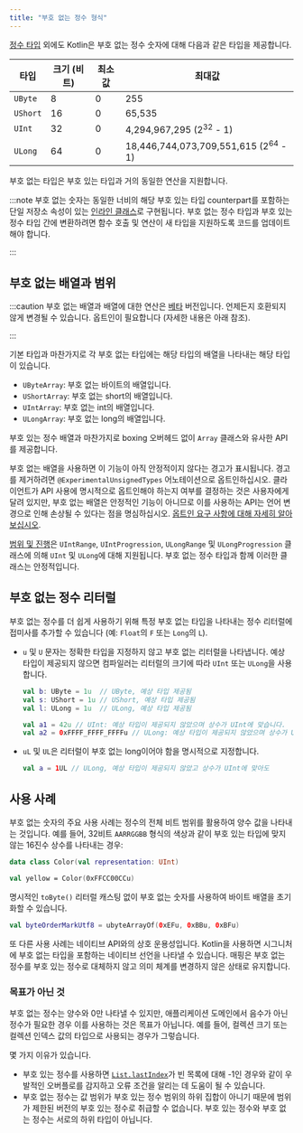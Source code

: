 ```yaml
---
title: "부호 없는 정수 형식"
---
```

[정수 타입](numbers#integer-types) 외에도 Kotlin은 부호 없는 정수 숫자에 대해 다음과 같은 타입을 제공합니다.

| 타입     | 크기 (비트) | 최소값 | 최대값                                       |
|----------|-------------|-----------|-------------------------------------------------|
| `UByte`  | 8           | 0         | 255                                             |
| `UShort` | 16          | 0         | 65,535                                          |
| `UInt`   | 32          | 0         | 4,294,967,295 (2<sup>32</sup> - 1)              |
| `ULong`  | 64          | 0         | 18,446,744,073,709,551,615 (2<sup>64</sup> - 1) |

부호 없는 타입은 부호 있는 타입과 거의 동일한 연산을 지원합니다.

:::note
부호 없는 숫자는 동일한 너비의 해당 부호 있는 타입 counterpart를 포함하는 단일 저장소 속성이 있는 [인라인 클래스](inline-classes)로 구현됩니다. 부호 없는 정수 타입과 부호 있는 정수 타입 간에 변환하려면 함수 호출 및 연산이 새 타입을 지원하도록 코드를 업데이트해야 합니다.

:::

## 부호 없는 배열과 범위

:::caution
부호 없는 배열과 배열에 대한 연산은 [베타](components-stability) 버전입니다. 언제든지 호환되지 않게 변경될 수 있습니다.
옵트인이 필요합니다 (자세한 내용은 아래 참조).

:::

기본 타입과 마찬가지로 각 부호 없는 타입에는 해당 타입의 배열을 나타내는 해당 타입이 있습니다.

* `UByteArray`: 부호 없는 바이트의 배열입니다.
* `UShortArray`: 부호 없는 short의 배열입니다.
* `UIntArray`: 부호 없는 int의 배열입니다.
* `ULongArray`: 부호 없는 long의 배열입니다.

부호 있는 정수 배열과 마찬가지로 boxing 오버헤드 없이 `Array` 클래스와 유사한 API를 제공합니다.

부호 없는 배열을 사용하면 이 기능이 아직 안정적이지 않다는 경고가 표시됩니다.
경고를 제거하려면 `@ExperimentalUnsignedTypes` 어노테이션으로 옵트인하십시오.
클라이언트가 API 사용에 명시적으로 옵트인해야 하는지 여부를 결정하는 것은 사용자에게 달려 있지만, 부호 없는 배열은 안정적인 기능이 아니므로 이를 사용하는 API는 언어 변경으로 인해 손상될 수 있다는 점을 명심하십시오.
[옵트인 요구 사항에 대해 자세히 알아보십시오](opt-in-requirements).

[범위 및 진행](ranges)은 `UIntRange`, `UIntProgression`, `ULongRange` 및 `ULongProgression` 클래스에 의해 `UInt` 및 `ULong`에 대해 지원됩니다. 부호 없는 정수 타입과 함께 이러한 클래스는 안정적입니다.

## 부호 없는 정수 리터럴

부호 없는 정수를 더 쉽게 사용하기 위해 특정 부호 없는 타입을 나타내는 정수 리터럴에 접미사를 추가할 수 있습니다 (예: `Float`의 `F` 또는 `Long`의 `L`).

* `u` 및 `U` 문자는 정확한 타입을 지정하지 않고 부호 없는 리터럴을 나타냅니다.
    예상 타입이 제공되지 않으면 컴파일러는 리터럴의 크기에 따라 `UInt` 또는 `ULong`을 사용합니다.

    ```kotlin
    val b: UByte = 1u  // UByte, 예상 타입 제공됨
    val s: UShort = 1u // UShort, 예상 타입 제공됨
    val l: ULong = 1u  // ULong, 예상 타입 제공됨
  
    val a1 = 42u // UInt: 예상 타입이 제공되지 않았으며 상수가 UInt에 맞습니다.
    val a2 = 0xFFFF_FFFF_FFFFu // ULong: 예상 타입이 제공되지 않았으며 상수가 UInt에 맞지 않습니다.
    ```

* `uL` 및 `UL`은 리터럴이 부호 없는 long이어야 함을 명시적으로 지정합니다.

    ```kotlin
    val a = 1UL // ULong, 예상 타입이 제공되지 않았고 상수가 UInt에 맞아도
    ```

## 사용 사례

부호 없는 숫자의 주요 사용 사례는 정수의 전체 비트 범위를 활용하여 양수 값을 나타내는 것입니다.
예를 들어, 32비트 `AARRGGBB` 형식의 색상과 같이 부호 있는 타입에 맞지 않는 16진수 상수를 나타내는 경우:

```kotlin
data class Color(val representation: UInt)

val yellow = Color(0xFFCC00CCu)
```

명시적인 `toByte()` 리터럴 캐스팅 없이 부호 없는 숫자를 사용하여 바이트 배열을 초기화할 수 있습니다.

```kotlin
val byteOrderMarkUtf8 = ubyteArrayOf(0xEFu, 0xBBu, 0xBFu)
```

또 다른 사용 사례는 네이티브 API와의 상호 운용성입니다. Kotlin을 사용하면 시그니처에 부호 없는 타입을 포함하는 네이티브 선언을 나타낼 수 있습니다. 매핑은 부호 없는 정수를 부호 있는 정수로 대체하지 않고 의미 체계를 변경하지 않은 상태로 유지합니다.

### 목표가 아닌 것

부호 없는 정수는 양수와 0만 나타낼 수 있지만, 애플리케이션 도메인에서 음수가 아닌 정수가 필요한 경우 이를 사용하는 것은 목표가 아닙니다. 예를 들어, 컬렉션 크기 또는 컬렉션 인덱스 값의 타입으로 사용되는 경우가 그렇습니다.

몇 가지 이유가 있습니다.

* 부호 있는 정수를 사용하면 [`List.lastIndex`](https://kotlinlang.org/api/latest/jvm/stdlib/kotlin.collections/last-index.html)가 빈 목록에 대해 -1인 경우와 같이 우발적인 오버플로를 감지하고 오류 조건을 알리는 데 도움이 될 수 있습니다.
* 부호 없는 정수는 값 범위가 부호 있는 정수 범위의 하위 집합이 아니기 때문에 범위가 제한된 버전의 부호 있는 정수로 취급할 수 없습니다. 부호 있는 정수와 부호 없는 정수는 서로의 하위 타입이 아닙니다.
  ```